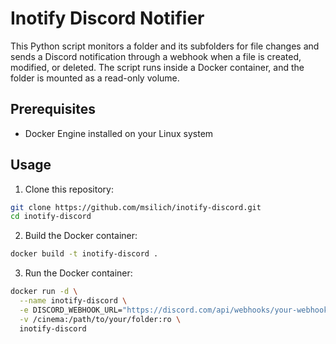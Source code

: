 # Inotify Discord Notifier

This Python script monitors a folder and its subfolders for file changes and sends a Discord notification through a webhook when a file is created, modified, or deleted. The script runs inside a Docker container, and the folder is mounted as a read-only volume.

## Prerequisites

- Docker Engine installed on your Linux system

## Usage

1. Clone this repository:

```bash
git clone https://github.com/msilich/inotify-discord.git
cd inotify-discord
```

2. Build the Docker container:
```bash
docker build -t inotify-discord .
```

3. Run the Docker container:
```bash
docker run -d \
  --name inotify-discord \
  -e DISCORD_WEBHOOK_URL="https://discord.com/api/webhooks/your-webhook-url" \
  -v /cinema:/path/to/your/folder:ro \
  inotify-discord
